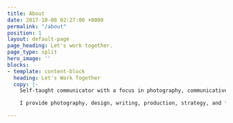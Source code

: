 ```yaml
---
title: About
date: 2017-10-08 02:27:00 +0000
permalink: "/about"
position: 1
layout: default-page
page_heading: Let's work together.
page_type: split
hero_image: ''
blocks:
- template: content-block
  heading: Let's Work Together
  copy: |-
    Self-taught communicator with a focus in photography, communicative design, and writing. I love working with start-ups and established companies across all sectors to help create the things that they need to build and grow. Pure, candid collaboration is my goal, which in turn creates an incubator for strong work, both in-house and through strategic creative partnerships.

    I provide photography, design, writing, production, strategy, and film services.

---
```

